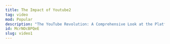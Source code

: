 ```yaml
---
title: The Impact of Youtube2
tag: video
mod: Popular
description: "The YouTube Revolution: A Comprehensive Look at the Platform's History, Functionality, and Influence on Global Culture, Media, and Communication."
id: McrNOcBPQeE
slug: video1
---
```

